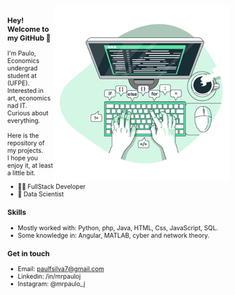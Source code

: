 <!--<img src="https://raw.githubusercontent.com/MicaelliMedeiros/micaellimedeiros/master/image/computer-illustration.png" width="400px" align="right">-->
<!--<img src="https://trosleihard.000webhostapp.com/4401278.png" width="400px" align="right">-->

<img src="https://github.com/MrPauloJ/MrPauloJ/blob/main/4401278.png?raw=true" width="400px" align="right">

### Hey! Welcome to my GitHub 👋
I'm Paulo, <br>
Economics undergrad student at (UFPE).<br>
Interested in art, economics nad IT.<br> 
Curious about everything.<br>
<br>
Here is the repository of my projects.<br>
I hope you enjoy it, at least a little bit.

- 🧘‍♂️ FullStack Developer
- 🤌 Data Scientist

### Skills
<!--
<div align="center">
  <img height="30px" src="https://cdn.jsdelivr.net/gh/devicons/devicon/icons/html5/html5-plain-wordmark.svg" />  
  <img height="30px" src="https://cdn.jsdelivr.net/gh/devicons/devicon/icons/css3/css3-plain-wordmark.svg" />
  <img height="30px" src="https://cdn.jsdelivr.net/gh/devicons/devicon/icons/python/python-original-wordmark.svg" />
  <img height="30px" src="https://cdn.jsdelivr.net/gh/devicons/devicon/icons/jupyter/jupyter-original-wordmark.svg" />
  <img height="30px" src="https://cdn.jsdelivr.net/gh/devicons/devicon/icons/php/php-original.svg" />   
  <img height="30px" src="https://cdn.jsdelivr.net/gh/devicons/devicon/icons/java/java-original-wordmark.svg" />
  <img height="30px" src="https://cdn.jsdelivr.net/gh/devicons/devicon/icons/spring/spring-original.svg" />
  <img height="30px" src="https://cdn.jsdelivr.net/gh/devicons/devicon/icons/javascript/javascript-original.svg" />
  <img height="30px" src="https://cdn.jsdelivr.net/gh/devicons/devicon/icons/angularjs/angularjs-original.svg" />
  <img height="30px" src="https://cdn.jsdelivr.net/gh/devicons/devicon/icons/mysql/mysql-original.svg" />
  <img height="30px" src="https://cdn.jsdelivr.net/gh/devicons/devicon/icons/nginx/nginx-original.svg" />
</div>
-->
- Mostly worked with: Python, php, Java, HTML, Css, JavaScript, SQL.<br>
- Some knowledge in: Angular, MATLAB, cyber and network theory.

### Get in touch
- Email: paulfsilva7@gmail.com
- Linkedin: /in/mrpauloj
- Instagram: @mrpaulo_j

<!--
<div align="center">
<a href="https://www.linkedin.com/in/mrpauloj" target="blank">
  <img height="30px" src="https://cdn.jsdelivr.net/gh/devicons/devicon/icons/linkedin/linkedin-original.svg" />
</a> 
<a href="malito:paulfsilva7@gmail.com" target="blank">
  <img height="30px" src="https://cdn.jsdelivr.net/gh/devicons/devicon/icons/google/google-original.svg" />
</a> 
</div>
<!--
[![LinkedIn](https://cdn.jsdelivr.net/gh/devicons/devicon/icons/linkedin/linkedin-original.svg)](https://www.linkedin.com/in/mrpauloj)</a>
-->
<!--
### ...

<!--
[![Gmail](https://img.shields.io/twitter/url?label=email&logo=gmail&style=social&url=http%3A%2F%2Fmailto%3Astephanyn7%40gmail.com)](mailto:stephanyn7@gmail.com)


![Anurag's GitHub stats](https://github-readme-stats.vercel.app/api?username=mrpauloj&show_icons=true&theme=dark)

[![Top Langs](https://github-readme-stats.vercel.app/api/top-langs/?username=mrpauloj&layout=compact&theme=dark)](https://github.com/mrpauloj/github-readme-stats)
-->


<!--
**MrPauloJ/MrPauloJ** is a ✨ _special_ ✨ repository because its `README.md` (this file) appears on your GitHub profile.

Here are some ideas to get you started:

- 🔭 I’m currently working on ...
- 🌱 I’m currently learning ...
- 👯 I’m looking to collaborate on ...
- 🤔 I’m looking for help with ...
- 💬 Ask me about ...
- 📫 How to reach me: ...
- 😄 Pronouns: ...
- ⚡ Fun fact: ...
-->
